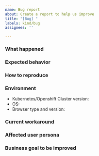 ```yaml
---
name: Bug report
about: Create a report to help us improve
title: "[Bug] "
labels: kind/bug
assignees: ''

---
```


### What happened

### Expected behavior

### How to reproduce

### Environment
- Kubernetes/Openshift Cluster version:
- OS:
- Browser type and version:

### Current workaround

### Affected user persona

### Business goal to be improved
